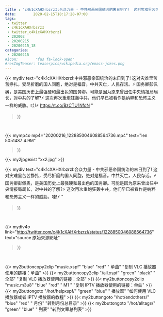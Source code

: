 ```yaml
---
title : "c4k1cXAHXrbzrzI:合众力量 - 中共邪恶帝国统治的末日到了!  这对灾难里苦苦挣扎，受尽折磨的国人同胞，绝对是福音。中共灭亡，人民存活。⚡  国务卿彭佩奥，是美国历史上最强硬和最出色的国务卿。可能是因为原来曾出任中央情报局局长，对中共的了解?⚡  这次再次重炮狂轰中共，他们早已被看作是纳粹和恐怖主义一样的威胁。哇!⚡ "
date:        2020-02-15T18:17:28-07:00
tags:
 - twitter
 - c4k1cXAHXrbzrzI
 - twitter_c4k1cXAHXrbzrzI
 - 202002
 - 20200215
 - 20200215_18
categories:
 - 20200215
#icon:        "fas fa-lock-open"
#resImgTeaser: teaserpics/wikipedia.org/emacs-jokes.png
---
```


{{< mydiv text="c4k1cXAHXrbzrzI:中共邪恶帝国统治的末日到了!  这对灾难里苦苦挣扎，受尽折磨的国人同胞，绝对是福音。中共灭亡，人民存活。⚡  国务卿彭佩奥，是美国历史上最强硬和最出色的国务卿。可能是因为原来曾出任中央情报局局长，对中共的了解?⚡  这次再次重炮狂轰中共，他们早已被看作是纳粹和恐怖主义一样的威胁。哇!⚡ https://t.co/BzCTU1NfdN "
>}}
<br>


{{< mymp4o mp4="20200216_1228850046088564736.mp4"
text="len 5051487    4.9M"
>}}

{{< my2jpgexist "xx2.jpg" >}}<br>



{{< mydiv text="c4k1cXAHXrbzrzI:合众力量 - 中共邪恶帝国统治的末日到了!  这对灾难里苦苦挣扎，受尽折磨的国人同胞，绝对是福音。中共灭亡，人民存活。⚡  国务卿彭佩奥，是美国历史上最强硬和最出色的国务卿。可能是因为原来曾出任中央情报局局长，对中共的了解?⚡  这次再次重炮狂轰中共，他们早已被看作是纳粹和恐怖主义一样的威胁。哇!⚡ "
>}}
<br>

{{< mydiv4o link="http://twitter.com/c4k1cXAHXrbzrzI/status/1228850046088564736"
text="source 原始來源網址"
>}}


<br>



{{< my2buttoncopy2clip "music.xspf"        "blue"   "red"    " 单曲"  "复制 VLC 播放器使用的链接：单曲" >}} {{< my2buttoncopy2clip "/all.xspf"         "green"  "black"  " 全部"  "复制 VLC 播放器使用的链接：全部" >}} {{< my2buttoncopy2clip "music.m3u8"        "blue"   "red"    " M1 "    "复制 IPTV 播放器使用的链接：单曲" >}} {{< my2buttongoto      "/hot/helpxspf/"    "green"  "blue"   " 播放器" "如何使用 VLC 播放器或者 IPTV 播放器的教程" >}} {{< my2buttongoto      "/hot/endothers/"   "blue"   "red"    " 月份"   "转到月份总目录" >}} {{< my2buttongoto      "/hot/alltags/"     "green"  "blue"   " 列表"   "转到文章总列表" >}} 
